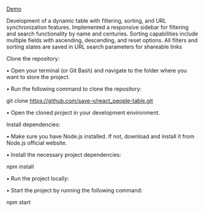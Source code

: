 [Demo](https://incandescent-dolphin-484aca.netlify.app/)

Development of a dynamic table with filtering, sorting, and URL synchronization features. Implemented a responsive sidebar for filtering and search functionality by name and centuries. Sorting capabilities include multiple fields with ascending, descending, and reset options. All filters and sorting states are saved in URL search parameters for shareable links

Clone the repository:

• Open your terminal (or Git Bash) and navigate to the folder where you want to store the project.

• Run the following command to clone the repository:

git clone https://github.com/save-v/react_people-table.git

• Open the cloned project in your development environment.

Install dependencies:

• Make sure you have Node.js installed. If not, download and install it from Node.js official website.

• Install the necessary project dependencies:

npm install

• Run the project locally:

• Start the project by running the following command:

npm start
